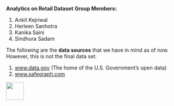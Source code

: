 **Analytics on Retail Dataset**
**Group Members:**
1. Ankit Kejriwal
2. Herleen Sanhotra
3. Kanika Saini
4. Sindhura Sadam

The following are the **data sources** that we have in mind as of now. However, this is  not the final data set. 
1. www.data.gov (The home of the U.S. Government’s open data)
2. www.safegraph.com





<!-- ![alt text](https://upload.wikimedia.org/wikipedia/commons/b/b9/CRISP-DM_Process_Diagram.png) -->

<img src="https://upload.wikimedia.org/wikipedia/commons/b/b9/CRISP-DM_Process_Diagram.png" width="48">